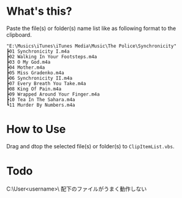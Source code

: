 # What's this?

Paste the file(s) or folder(s) name list like as following format to the clipboard.

```
"E:\Musics\iTunes\iTunes Media\Music\The Police\Synchronicity"
┣01 Synchronicity I.m4a
┣02 Walking In Your Footsteps.m4a
┣03 O My God.m4a
┣04 Mother.m4a
┣05 Miss Gradenko.m4a
┣06 Synchronicity II.m4a
┣07 Every Breath You Take.m4a
┣08 King Of Pain.m4a
┣09 Wrapped Around Your Finger.m4a
┣10 Tea In The Sahara.m4a
┗11 Murder By Numbers.m4a
```

# How to Use

Drag and dtop the selected file(s) or folder(s) to `ClipItemList.vbs`.

# Todo

C:\User\<username>\ 配下のファイルがうまく動作しない
